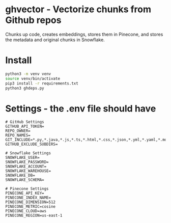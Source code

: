 # ghvector - Vectorize chunks from Github repos

Chunks up code, creates embeddings, stores them in Pinecone, and stores the metadata and original chunks in Snowflake.

# Install

```bash
python3 -m venv venv
source venv/bin/activate
pip3 install -r requirements.txt
python3 ghdeps.py
```

# Settings - the .env file should have

```
# GitHub Settings
GITHUB_API_TOKEN=
REPO_OWNER=
REPO_NAMES=
GIT_INCLUDE=*.py,*.java,*.js,*.ts,*.html,*.css,*.json,*.yml,*.yaml,*.md,*.txt,*.csv,*.tsv,*.xml,*.sql,*.sh,*.bat
GITHUB_EXCLUDE_SUBDIRS=

# Snowflake Settings
SNOWFLAKE_USER=
SNOWFLAKE_PASSWORD=
SNOWFLAKE_ACCOUNT=
SNOWFLAKE_WAREHOUSE=
SNOWFLAKE_DB=
SNOWFLAKE_SCHEMA=

# Pinecone Settings
PINECONE_API_KEY=
PINECONE_INDEX_NAME=
PINECONE_DIMENSION=512
PINECONE_METRIC=cosine
PINECONE_CLOUD=aws
PINECONE_REGION=us-east-1
```

